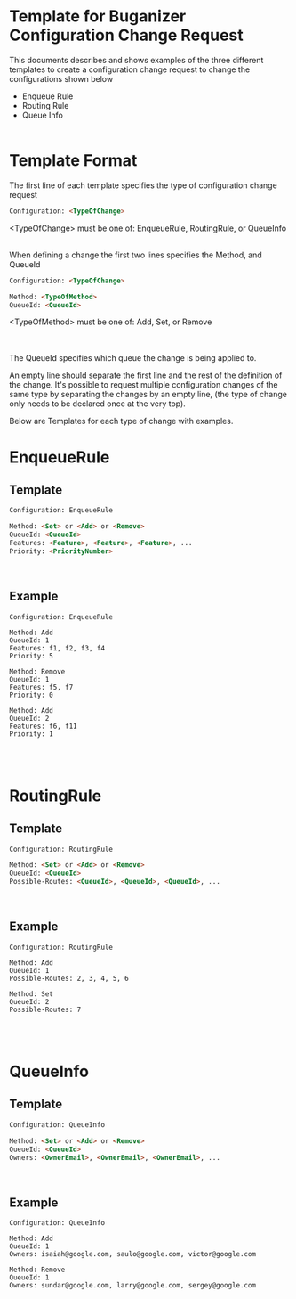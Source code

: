 # Template for Buganizer Configuration Change Request

This documents describes and shows examples of the three different templates to create a configuration change request to change the configurations shown below

- Enqueue Rule
- Routing Rule
- Queue Info
<br><br>

# Template Format
The first line of each template specifies the type of configuration change request
```html
Configuration: <TypeOfChange>
```
\<TypeOfChange> must be one of: EnqueueRule, RoutingRule, or QueueInfo
<br><br>

When defining a change the first two lines specifies the Method, and QueueId
```html
Configuration: <TypeOfChange>

Method: <TypeOfMethod>
QueueId: <QueueId>
```
\<TypeOfMethod> must be one of: Add, Set, or Remove

<br><br>
The QueueId specifies which queue the change is being applied to.

An empty line should separate the first line and the rest of the definition of the change. 
It's possible to request multiple configuration changes of the same type by separating the changes by an empty line, (the type of change only needs to be declared once at the very top).<br>

Below are Templates for each type of change with examples.


# EnqueueRule
## Template
```html
Configuration: EnqueueRule

Method: <Set> or <Add> or <Remove>
QueueId: <QueueId>
Features: <Feature>, <Feature>, <Feature>, ...
Priority: <PriorityNumber>
```
<br>

## Example
```
Configuration: EnqueueRule

Method: Add
QueueId: 1
Features: f1, f2, f3, f4
Priority: 5

Method: Remove
QueueId: 1
Features: f5, f7
Priority: 0

Method: Add
QueueId: 2
Features: f6, f11
Priority: 1

```
<br><br>


# RoutingRule
## Template
```html
Configuration: RoutingRule

Method: <Set> or <Add> or <Remove>
QueueId: <QueueId>
Possible-Routes: <QueueId>, <QueueId>, <QueueId>, ...
```
<br>

## Example
```
Configuration: RoutingRule

Method: Add
QueueId: 1
Possible-Routes: 2, 3, 4, 5, 6

Method: Set
QueueId: 2
Possible-Routes: 7
```
<br><br>


# QueueInfo
## Template
```html
Configuration: QueueInfo

Method: <Set> or <Add> or <Remove>
QueueId: <QueueId>
Owners: <OwnerEmail>, <OwnerEmail>, <OwnerEmail>, ...
```
<br>

## Example
```
Configuration: QueueInfo

Method: Add
QueueId: 1
Owners: isaiah@google.com, saulo@google.com, victor@google.com

Method: Remove
QueueId: 1
Owners: sundar@google.com, larry@google.com, sergey@google.com
```
<br><br>